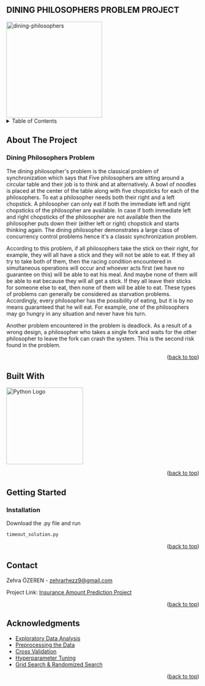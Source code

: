 ## DINING PHILOSOPHERS PROBLEM PROJECT
<img src="https://www.google.com/url?sa=i&url=https%3A%2F%2Fgithub.com%2Ftopics%2Fphilosophers-dinner-problem%3Fo%3Ddesc%26s%3Dupdated&psig=AOvVaw0MRbqE-cdFQubpps6GNBFa&ust=1703829268244000&source=images&cd=vfe&opi=89978449&ved=0CBEQjRxqFwoTCLjhnOm4sYMDFQAAAAAdAAAAABAD" alt="dining-philosophers" width=250>


<!-- TABLE OF CONTENTS -->
<details>
  <summary>Table of Contents</summary>
  <ol>
    <li>
      <a href="#about-the-project">About The Project</a>
      <ul>
        <li><a href="#built-with">Built With</a></li>
      </ul>
    </li>
    <li>
      <a href="#getting-started">Getting Started</a>
      <ul>
        <li><a href="#installation">Installation</a></li>
      </ul>
    </li>
    <li><a href="#contact">Contact</a></li>
    <li><a href="#acknowledgments">Acknowledgments</a></li>
  </ol>
</details>



<!-- ABOUT THE PROJECT -->
## About The Project

### Dining Philosophers Problem

The dining philosopher's problem is the classical problem of synchronization which says that Five philosophers are sitting around a circular table and their job is to think and at alternatively. A bowl of noodles is placed at the center of the table along with five chopsticks for each of the philosophers. To eat a philosopher needs both their right and a left chopstick. A philosopher can only eat if both the immediate left and right chopsticks of the philosopher are available. In case if both immediate left and right chopsticks of the philosopher are not available then the philosopher puts down their (either left or right) chopstick and starts thinking again. The dining philosopher demonstrates a large class of concurrency control problems hence it's a classic synchronization problem. 

According to this problem, if all philosophers take the stick on their right, for example, they will all have a stick and they will not be able to eat. If they all try to take both of them, then the racing condition encountered in simultaneous operations will occur and whoever acts first (we have no guarantee on this) will be able to eat his meal. And maybe none of them will be able to eat because they will all get a stick. If they all leave their sticks for someone else to eat, then none of them will be able to eat. These types of problems can generally be considered as starvation problems. Accordingly, every philosopher has the possibility of eating, but it is by no means guaranteed that he will eat. For example, one of the philosophers may go hungry in any situation and never have his turn. 

Another problem encountered in the problem is deadlock. As a result of a wrong design, a philosopher who takes a single fork and waits for the other philosopher to leave the fork can crash the system. This is the second risk found in the problem.

<p align="right">(<a href="#readme-top">back to top</a>)</p>



## Built With

<!-- Embedded Python Logo -->
<img src="https://www.python.org/static/community_logos/python-logo-master-v3-TM-flattened.png" alt="Python Logo" width="200"/>

<p align="right">(<a href="#readme-top">back to top</a>)</p>



<!-- GETTING STARTED -->
## Getting Started

### Installation
Download the .py file and run
```sh
timeout_solution.py
```

<p align="right">(<a href="#readme-top">back to top</a>)</p>


<!-- CONTACT -->
## Contact

Zehra ÖZEREN - zehrarhezz9@gmail.com

Project Link: [Insurance Amount Prediction Project](https://github.com/zehrarhez/insurance-prediction-GBM)

<p align="right">(<a href="#readme-top">back to top</a>)</p>



<!-- ACKNOWLEDGMENTS -->
## Acknowledgments

* [Exploratory Data Analysis](https://www.geeksforgeeks.org/what-is-exploratory-data-analysis/)
* [Preprocessing the Data](https://www.geeksforgeeks.org/data-preprocessing-machine-learning-python/)
* [Cross Validation](https://scikit-learn.org/stable/modules/cross_validation.html)
* [Hyperparameter Tuning](https://www.geeksforgeeks.org/hyperparameter-tuning/)
* [Grid Search & Randomized Search](https://www.geeksforgeeks.org/comparing-randomized-search-and-grid-search-for-hyperparameter-estimation-in-scikit-learn/)
  

<p align="right">(<a href="#readme-top">back to top</a>)</p>




